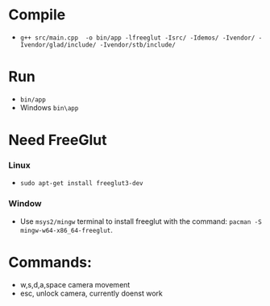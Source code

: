 # Compile
- ``g++ src/main.cpp  -o bin/app -lfreeglut -Isrc/ -Idemos/ -Ivendor/ -Ivendor/glad/include/ -Ivendor/stb/include/``
# Run
- ``bin/app``
- Windows ``bin\app``

# Need FreeGlut

### Linux
- ``sudo apt-get install freeglut3-dev``

### Window
- Use ``msys2/mingw`` terminal to install freeglut with the command: ``pacman -S mingw-w64-x86_64-freeglut``.

# Commands:
- w,s,d,a,space camera movement
- esc, unlock camera, currently doenst work